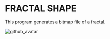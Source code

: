 # FRACTAL SHAPE 

This program generates a bitmap file of a fractal.


![github_avatar](https://user-images.githubusercontent.com/99617300/203827700-72c056f3-baf5-4d94-93e6-447190306d35.gif)

